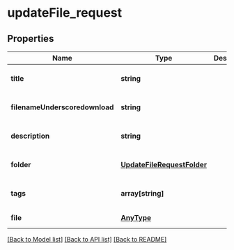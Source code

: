 # updateFile_request

## Properties
Name | Type | Description | Notes
------------ | ------------- | ------------- | -------------
**title** | **string** |  | [optional] [default to null]
**filenameUnderscoredownload** | **string** |  | [optional] [default to null]
**description** | **string** |  | [optional] [default to null]
**folder** | [**UpdateFileRequestFolder**](UpdateFileRequestFolder.md) |  | [optional] [default to null]
**tags** | **array[string]** |  | [optional] [default to null]
**file** | [**AnyType**](.md) |  | [default to null]

[[Back to Model list]](../README.md#documentation-for-models) [[Back to API list]](../README.md#documentation-for-api-endpoints) [[Back to README]](../README.md)


